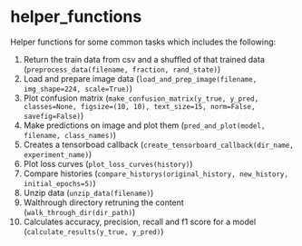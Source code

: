 # helper_functions
Helper functions for some common tasks which includes the following:
1. Return the train data from csv and a shuffled of that trained data (`preprocess_data(filename, fraction, rand_state)`)
2. Load and prepare image data (`load_and_prep_image(filename, img_shape=224, scale=True)`)
3. Plot confusion matrix (`make_confusion_matrix(y_true, y_pred, classes=None, figsize=(10, 10), text_size=15, norm=False, savefig=False)`)
4. Make predictions on image and plot them (`pred_and_plot(model, filename, class_names)`)
5. Creates a tensorboad callback (`create_tensorboard_callback(dir_name, experiment_name)`)
6. Plot loss curves (`plot_loss_curves(history)`)
7. Compare histories (`compare_historys(original_history, new_history, initial_epochs=5)`)
8. Unzip data (`unzip_data(filename)`)
9. Walthrough directory retruning the content (`walk_through_dir(dir_path)`)
10. Calculates accuracy, precision, recall and f1 score for a model (`calculate_results(y_true, y_pred)`)

